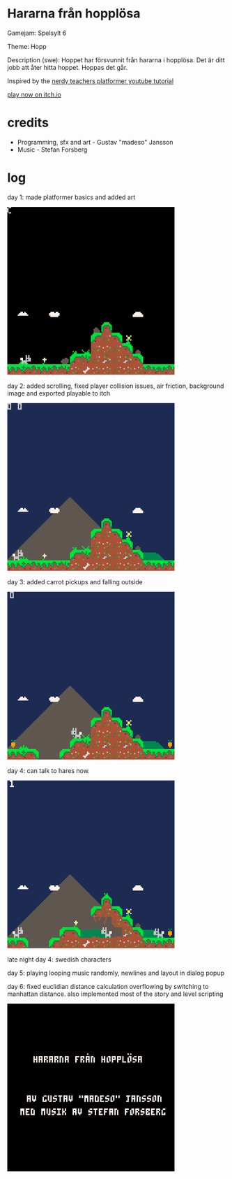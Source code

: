 # Hararna från hopplösa

Gamejam: Spelsylt 6

Theme: Hopp

Description (swe): Hoppet har försvunnit från hararna i hopplösa. Det är ditt jobb att åter hitta hoppet. Hoppas det går.

Inspired by the [nerdy teachers platformer youtube tutorial](https://www.youtube.com/playlist?list=PLyhkEEoUjSQtUiSOu-N4BIrHBFtLNjkyE)

[play now on itch.io](https://madeso.itch.io/hararna-fran-harlosa)

# credits

* Programming, sfx and art - Gustav "madeso" Jansson
* Music - Stefan Forsberg

# log

day 1: made platformer basics and added art

![day 1](gifs/day_1.gif)

day 2: added scrolling, fixed player collision issues, air friction, background image and exported playable to itch

![day 2](gifs/day_2.gif)

day 3: added carrot pickups and falling outside

![day 3](gifs/day_3.gif)

day 4: can talk to hares now.

![day 4](gifs/day_4.gif)

late night day 4: swedish characters

day 5: playing looping music randomly, newlines and layout in dialog popup

day 6: fixed euclidian distance calculation overflowing by switching to manhattan distance. also implemented most of the story and level scripting

![day 6](gifs/day_6.gif)